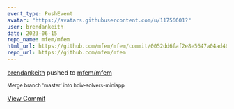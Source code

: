 ```yaml
---
event_type: PushEvent
avatar: "https://avatars.githubusercontent.com/u/11756601?"
user: brendankeith
date: 2023-06-15
repo_name: mfem/mfem
html_url: https://github.com/mfem/mfem/commit/0052dd6faf2e8e5647a04ad46f57a9c48fcb89ae
repo_url: https://github.com/mfem/mfem
---
```


<a href='https://github.com/brendankeith' target='_blank'>brendankeith</a> pushed to <a href='https://github.com/mfem/mfem' target='_blank'>mfem/mfem</a>

<small>Merge branch 'master' into hdiv-solvers-miniapp</small>

<a href='https://github.com/mfem/mfem/commit/0052dd6faf2e8e5647a04ad46f57a9c48fcb89ae' target='_blank'>View Commit</a>